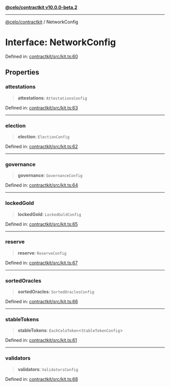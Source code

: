 [**@celo/contractkit v10.0.0-beta.2**](../README.md)

***

[@celo/contractkit](../globals.md) / NetworkConfig

# Interface: NetworkConfig

Defined in: [contractkit/src/kit.ts:60](https://github.com/celo-org/developer-tooling/blob/master/packages/sdk/contractkit/src/kit.ts#L60)

## Properties

### attestations

> **attestations**: `AttestationsConfig`

Defined in: [contractkit/src/kit.ts:63](https://github.com/celo-org/developer-tooling/blob/master/packages/sdk/contractkit/src/kit.ts#L63)

***

### election

> **election**: `ElectionConfig`

Defined in: [contractkit/src/kit.ts:62](https://github.com/celo-org/developer-tooling/blob/master/packages/sdk/contractkit/src/kit.ts#L62)

***

### governance

> **governance**: `GovernanceConfig`

Defined in: [contractkit/src/kit.ts:64](https://github.com/celo-org/developer-tooling/blob/master/packages/sdk/contractkit/src/kit.ts#L64)

***

### lockedGold

> **lockedGold**: `LockedGoldConfig`

Defined in: [contractkit/src/kit.ts:65](https://github.com/celo-org/developer-tooling/blob/master/packages/sdk/contractkit/src/kit.ts#L65)

***

### reserve

> **reserve**: `ReserveConfig`

Defined in: [contractkit/src/kit.ts:67](https://github.com/celo-org/developer-tooling/blob/master/packages/sdk/contractkit/src/kit.ts#L67)

***

### sortedOracles

> **sortedOracles**: `SortedOraclesConfig`

Defined in: [contractkit/src/kit.ts:66](https://github.com/celo-org/developer-tooling/blob/master/packages/sdk/contractkit/src/kit.ts#L66)

***

### stableTokens

> **stableTokens**: `EachCeloToken`\<`StableTokenConfig`\>

Defined in: [contractkit/src/kit.ts:61](https://github.com/celo-org/developer-tooling/blob/master/packages/sdk/contractkit/src/kit.ts#L61)

***

### validators

> **validators**: `ValidatorsConfig`

Defined in: [contractkit/src/kit.ts:68](https://github.com/celo-org/developer-tooling/blob/master/packages/sdk/contractkit/src/kit.ts#L68)
